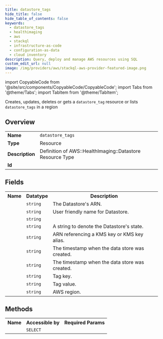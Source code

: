 ```yaml
---
title: datastore_tags
hide_title: false
hide_table_of_contents: false
keywords:
  - datastore_tags
  - healthimaging
  - aws
  - stackql
  - infrastructure-as-code
  - configuration-as-data
  - cloud inventory
description: Query, deploy and manage AWS resources using SQL
custom_edit_url: null
image: /img/providers/aws/stackql-aws-provider-featured-image.png
---
```


import CopyableCode from '@site/src/components/CopyableCode/CopyableCode';
import Tabs from '@theme/Tabs';
import TabItem from '@theme/TabItem';

Creates, updates, deletes or gets a <code>datastore_tag</code> resource or lists <code>datastore_tags</code> in a region

## Overview
<table><tbody>
<tr><td><b>Name</b></td><td><code>datastore_tags</code></td></tr>
<tr><td><b>Type</b></td><td>Resource</td></tr>
<tr><td><b>Description</b></td><td>Definition of AWS::HealthImaging::Datastore Resource Type</td></tr>
<tr><td><b>Id</b></td><td><CopyableCode code="aws.healthimaging.datastore_tags" /></td></tr>
</tbody></table>

## Fields
<table><tbody><tr><th>Name</th><th>Datatype</th><th>Description</th></tr><tr><td><CopyableCode code="datastore_arn" /></td><td><code>string</code></td><td>The Datastore's ARN.</td></tr>
<tr><td><CopyableCode code="datastore_name" /></td><td><code>string</code></td><td>User friendly name for Datastore.</td></tr>
<tr><td><CopyableCode code="datastore_id" /></td><td><code>string</code></td><td></td></tr>
<tr><td><CopyableCode code="datastore_status" /></td><td><code>string</code></td><td>A string to denote the Datastore's state.</td></tr>
<tr><td><CopyableCode code="kms_key_arn" /></td><td><code>string</code></td><td>ARN referencing a KMS key or KMS key alias.</td></tr>
<tr><td><CopyableCode code="created_at" /></td><td><code>string</code></td><td>The timestamp when the data store was created.</td></tr>
<tr><td><CopyableCode code="updated_at" /></td><td><code>string</code></td><td>The timestamp when the data store was created.</td></tr>
<tr><td><CopyableCode code="tag_key" /></td><td><code>string</code></td><td>Tag key.</td></tr>
<tr><td><CopyableCode code="tag_value" /></td><td><code>string</code></td><td>Tag value.</td></tr>
<tr><td><CopyableCode code="region" /></td><td><code>string</code></td><td>AWS region.</td></tr>
</tbody></table>

## Methods

<table><tbody>
  <tr>
    <th>Name</th>
    <th>Accessible by</th>
    <th>Required Params</th>
  </tr>
  <tr>
    <td><CopyableCode code="view" /></td>
    <td><code>SELECT</code></td>
    <td><CopyableCode code="region" /></td>
  </tr>
</tbody></table>








